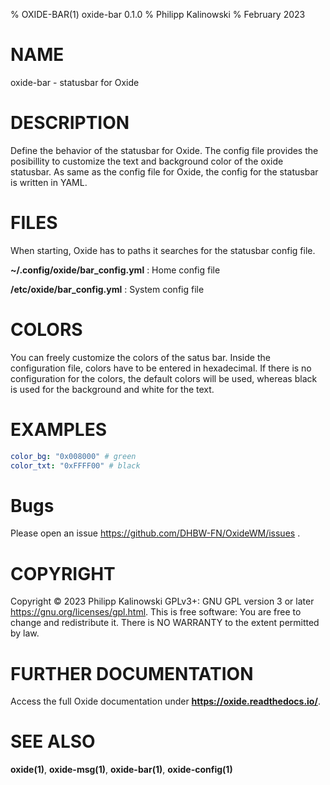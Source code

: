 % OXIDE-BAR(1) oxide-bar 0.1.0
% Philipp Kalinowski
% February 2023

# NAME

oxide-bar - statusbar for Oxide

# DESCRIPTION

Define the behavior of the statusbar for Oxide. The config file provides the posibillity to customize the text and background color of the oxide statusbar.
As same as the config file for Oxide, the config for the statusbar is written in YAML.

# FILES

When starting, Oxide has to paths it searches for the statusbar config file.

**~/.config/oxide/bar_config.yml**
: Home config file

**/etc/oxide/bar_config.yml**
: System config file

# COLORS

You can freely customize the colors of the satus bar. Inside the configuration file, colors have to be entered in hexadecimal.
If there is no configuration for the colors, the default colors will be used, whereas black is used for the background and white for the text.

# EXAMPLES

```yaml
color_bg: "0x008000" # green
color_txt: "0xFFFF00" # black
```

# Bugs

Please open an issue <https://github.com/DHBW-FN/OxideWM/issues> .

# COPYRIGHT

Copyright © 2023 Philipp Kalinowski GPLv3+\: GNU GPL version 3 or later <https://gnu.org/licenses/gpl.html>.
This is free software: You are free to change and redistribute it. There is NO WARRANTY to the extent permitted by law.

# FURTHER DOCUMENTATION

Access the full Oxide documentation under **https://oxide.readthedocs.io/**.

# SEE ALSO

**oxide(1)**, **oxide-msg(1)**, **oxide-bar(1)**, **oxide-config(1)**
